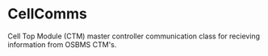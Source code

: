 # CellComms
Cell Top Module (CTM) master controller communication class for recieving information from OSBMS CTM's.
